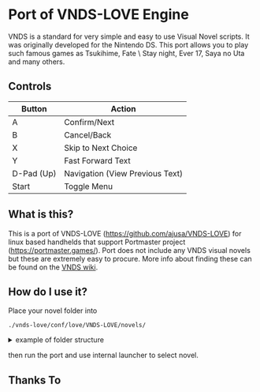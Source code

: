 # Port of VNDS-LOVE Engine
VNDS is a standard for very simple and easy to use Visual Novel scripts. It was originally developed for the Nintendo DS.
This port allows you to play such famous games as Tsukihime, Fate \ Stay night, Ever 17, Saya no Uta and many others.

## Controls

| Button | Action |
|--|--| 
|A|Confirm/Next|
|B|Cancel/Back|
|X|Skip to Next Choice|
|Y|Fast Forward Text|
|D-Pad (Up) |Navigation (View Previous Text)|
|Start|Toggle Menu|

## What is this?
This is a port of VNDS-LOVE (https://github.com/ajusa/VNDS-LOVE) for linux based handhelds that support Portmaster project (https://portmaster.games/).
Port does not include any VNDS visual novels but these are extremely easy to procure. More info about finding these can be found on the [VNDS wiki](https://github.com/BASLQC/vnds/wiki). 
## How do I use it? 
Place your novel folder into
```
./vnds-love/conf/love/VNDS-LOVE/novels/
```

<details>
<summary>example of folder structure</summary>

```bash
└── novels
    ├── ever17
    │   ├── background
    │   ├── default.ttf
    │   ├── foreground
    │   ├── icon-high.png
    │   ├── icon.png
    │   ├── img.ini
    │   ├── info.txt
    │   ├── script
    │   ├── sound.zip
    │   ├── thumbnail-high.jpg
    │   └── thumbnail.png
    └── Tsukihime
        ├── background.zip
        ├── ChangeLog
        ├── default.ttf
        ├── foreground.zip
        ├── icon.png
        ├── img.ini
        ├── info.txt
        ├── save
        ├── save1.json
        ├── script.zip
        ├── sound
        ├── sound.zip
        └── thumbnail.png
```
</details>

then run the port and use internal launcher to select novel.

## Thanks To
